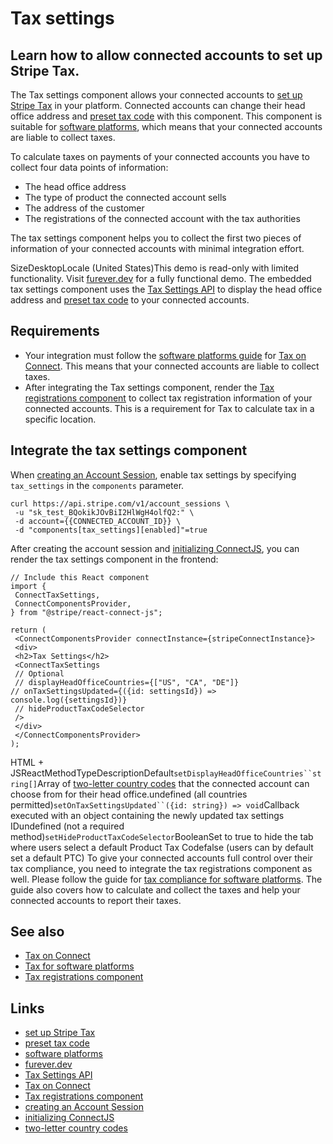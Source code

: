 # Tax settings

## Learn how to allow connected accounts to set up Stripe Tax.

The Tax settings component allows your connected accounts to [set up Stripe
Tax](https://docs.stripe.com/tax/set-up) in your platform. Connected accounts
can change their head office address and [preset tax
code](https://docs.stripe.com/tax/products-prices-tax-codes-tax-behavior#product-tax-code)
with this component. This component is suitable for [software
platforms](https://docs.stripe.com/tax/tax-for-platforms), which means that your
connected accounts are liable to collect taxes.

To calculate taxes on payments of your connected accounts you have to collect
four data points of information:

- The head office address
- The type of product the connected account sells
- The address of the customer
- The registrations of the connected account with the tax authorities

The tax settings component helps you to collect the first two pieces of
information of your connected accounts with minimal integration effort.

SizeDesktopLocale (United States)This demo is read-only with limited
functionality. Visit [furever.dev](https://furever.dev/) for a fully functional
demo.
The embedded tax settings component uses the [Tax Settings
API](https://docs.stripe.com/tax/settings-api) to display the head office
address and [preset tax
code](https://docs.stripe.com/tax/products-prices-tax-codes-tax-behavior#product-tax-code)
to your connected accounts.

## Requirements

- Your integration must follow the [software platforms
guide](https://docs.stripe.com/tax/tax-for-platforms) for [Tax on
Connect](https://docs.stripe.com/tax/connect). This means that your connected
accounts are liable to collect taxes.
- After integrating the Tax settings component, render the [Tax registrations
component](https://docs.stripe.com/connect/supported-embedded-components/tax-registrations)
to collect tax registration information of your connected accounts. This is a
requirement for Tax to calculate tax in a specific location.

## Integrate the tax settings component

When [creating an Account
Session](https://docs.stripe.com/api/account_sessions/create), enable tax
settings by specifying `tax_settings` in the `components` parameter.

```
curl https://api.stripe.com/v1/account_sessions \
 -u "sk_test_BQokikJOvBiI2HlWgH4olfQ2:" \
 -d account={{CONNECTED_ACCOUNT_ID}} \
 -d "components[tax_settings][enabled]"=true
```

After creating the account session and [initializing
ConnectJS](https://docs.stripe.com/connect/get-started-connect-embedded-components#account-sessions),
you can render the tax settings component in the frontend:

```
// Include this React component
import {
 ConnectTaxSettings,
 ConnectComponentsProvider,
} from "@stripe/react-connect-js";

return (
 <ConnectComponentsProvider connectInstance={stripeConnectInstance}>
 <div>
 <h2>Tax Settings</h2>
 <ConnectTaxSettings
 // Optional
 // displayHeadOfficeCountries={["US", "CA", "DE"]}
// onTaxSettingsUpdated={({id: settingsId}) => console.log({settingsId})}
 // hideProductTaxCodeSelector
 />
 </div>
 </ConnectComponentsProvider>
);
```

HTML +
JSReactMethodTypeDescriptionDefault`setDisplayHeadOfficeCountries``string[]`Array
of [two-letter country codes](https://en.wikipedia.org/wiki/ISO_3166-1_alpha-2)
that the connected account can choose from for their head office.undefined (all
countries permitted)`setOnTaxSettingsUpdated``({id: string}) => void`Callback
executed with an object containing the newly updated tax settings IDundefined
(not a required method)`setHideProductTaxCodeSelector`BooleanSet to true to hide
the tab where users select a default Product Tax Codefalse (users can by default
set a default PTC)
To give your connected accounts full control over their tax compliance, you need
to integrate the tax registrations component as well. Please follow the guide
for [tax compliance for software
platforms](https://docs.stripe.com/tax/tax-for-platforms). The guide also covers
how to calculate and collect the taxes and help your connected accounts to
report their taxes.

## See also

- [Tax on Connect](https://docs.stripe.com/tax/connect)
- [Tax for software platforms](https://docs.stripe.com/tax/tax-for-platforms)
- [Tax registrations
component](https://docs.stripe.com/connect/supported-embedded-components/tax-registrations)

## Links

- [set up Stripe Tax](https://docs.stripe.com/tax/set-up)
- [preset tax
code](https://docs.stripe.com/tax/products-prices-tax-codes-tax-behavior#product-tax-code)
- [software platforms](https://docs.stripe.com/tax/tax-for-platforms)
- [furever.dev](https://furever.dev)
- [Tax Settings API](https://docs.stripe.com/tax/settings-api)
- [Tax on Connect](https://docs.stripe.com/tax/connect)
- [Tax registrations
component](https://docs.stripe.com/connect/supported-embedded-components/tax-registrations)
- [creating an Account
Session](https://docs.stripe.com/api/account_sessions/create)
- [initializing
ConnectJS](https://docs.stripe.com/connect/get-started-connect-embedded-components#account-sessions)
- [two-letter country codes](https://en.wikipedia.org/wiki/ISO_3166-1_alpha-2)